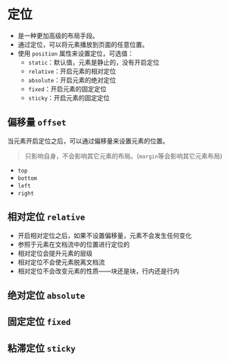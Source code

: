 # 定位

- 是一种更加高级的布局手段。
- 通过定位，可以将元素播放到页面的任意位置。
- 使用 `position` 属性来设置定位，可选值：
  - `static`：默认值，元素是静止的，没有开启定位
  - `relative`：开启元素的相对定位
  - `absolute`：开启元素的绝对定位
  - `fixed`：开启元素的固定定位
  - `sticky`：开启元素的固定定位

## 偏移量 `offset`

当元素开启定位之后，可以通过偏移量来设置元素的位置。

> 只影响自身，不会影响其它元素的布局。(`margin`等会影响其它元素布局)

- `top`
- `bottom`
- `left`
- `right`

## 相对定位 `relative`

- 开启相对定位之后，如果不设置偏移量，元素不会发生任何变化
- 参照于元素在文档流中的位置进行定位的
- 相对定位会提升元素的层级
- 相对定位不会使元素脱离文档流
- 相对定位不会改变元素的性质——块还是块，行内还是行内

## 绝对定位 `absolute`

## 固定定位 `fixed`

## 粘滞定位 `sticky`
